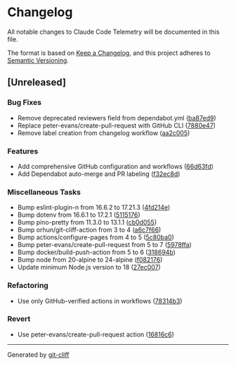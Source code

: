 # Changelog

All notable changes to Claude Code Telemetry will be documented in this file.

The format is based on [Keep a Changelog](https://keepachangelog.com/en/1.0.0/),
and this project adheres to [Semantic Versioning](https://semver.org/spec/v2.0.0.html).

## [Unreleased]

### Bug Fixes

- Remove deprecated reviewers field from dependabot.yml ([ba87ed9](https://github.com/lainra/claude-code-telemetry/commit/ba87ed91da9a1db1c2a6be8ea3bbe42717874a84))
- Replace peter-evans/create-pull-request with GitHub CLI ([7880e47](https://github.com/lainra/claude-code-telemetry/commit/7880e47a4ec8a3ff924b53c98f5896e8244885c9))
- Remove label creation from changelog workflow ([aa2c005](https://github.com/lainra/claude-code-telemetry/commit/aa2c005fa6117d32f5a1922b329a02c8fe793613))

### Features

- Add comprehensive GitHub configuration and workflows ([66d63fd](https://github.com/lainra/claude-code-telemetry/commit/66d63fd5115399ae787c0d1b35d669ad181c7f25))
- Add Dependabot auto-merge and PR labeling ([f32ec8d](https://github.com/lainra/claude-code-telemetry/commit/f32ec8dcef3744a243628cd47f30709ecc3878d9))

### Miscellaneous Tasks

- Bump eslint-plugin-n from 16.6.2 to 17.21.3 ([4fd214e](https://github.com/lainra/claude-code-telemetry/commit/4fd214e15ee51ea13e08ba0265af0a4a97bc8788))
- Bump dotenv from 16.6.1 to 17.2.1 ([5115176](https://github.com/lainra/claude-code-telemetry/commit/5115176d3bc0db75200976010fc877ba17e4da60))
- Bump pino-pretty from 11.3.0 to 13.1.1 ([cb0d055](https://github.com/lainra/claude-code-telemetry/commit/cb0d0555c5d5990d733ac86f938b50f872cd29bf))
- Bump orhun/git-cliff-action from 3 to 4 ([a6c7f66](https://github.com/lainra/claude-code-telemetry/commit/a6c7f66be53d1d757a6abe0e61d91090f0efd20b))
- Bump actions/configure-pages from 4 to 5 ([5c80ba0](https://github.com/lainra/claude-code-telemetry/commit/5c80ba03fa2c54ea4189b7567f9662011267ca0f))
- Bump peter-evans/create-pull-request from 5 to 7 ([5978ffa](https://github.com/lainra/claude-code-telemetry/commit/5978ffa7bf98a325ff9f5a349136736a1e9c1bac))
- Bump docker/build-push-action from 5 to 6 ([318694b](https://github.com/lainra/claude-code-telemetry/commit/318694b62c3c5912785eeb00a1562b0a4edad240))
- Bump node from 20-alpine to 24-alpine ([f082176](https://github.com/lainra/claude-code-telemetry/commit/f08217667621b972148e59fb287e1d2f249f5d9b))
- Update minimum Node.js version to 18 ([27ec007](https://github.com/lainra/claude-code-telemetry/commit/27ec007091f94fbbbb59269f2c004d581b427392))

### Refactoring

- Use only GitHub-verified actions in workflows ([78314b3](https://github.com/lainra/claude-code-telemetry/commit/78314b34590007ceadd3d01a95cc0793d9a90de1))

### Revert

- Use peter-evans/create-pull-request action ([16816c6](https://github.com/lainra/claude-code-telemetry/commit/16816c662854b63f8dc42719a11081bf07af4a32))

---
Generated by [git-cliff](https://github.com/orhun/git-cliff)
